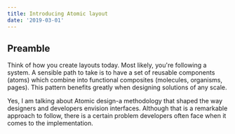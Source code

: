 ```yaml
---
title: Introducing Atomic layout
date: '2019-03-01'
---
```


## Preamble

Think of how you create layouts today. Most likely, you're following a system. A sensible path to take is to have a set of reusable components (atoms) which combine into functional composites (molecules, organisms, pages). This pattern benefits greatly when designing solutions of any scale.

Yes, I am talking about Atomic design-a methodology that shaped the way designers and developers envision interfaces. Although that is a remarkable approach to follow, there is a certain problem developers often face when it comes to the implementation.
